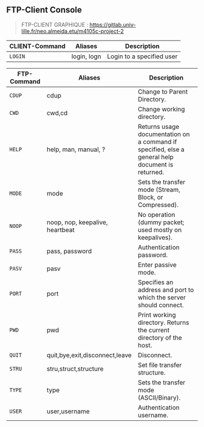 ## FTP-Client Console

> FTP-CLIENT GRAPHIQUE :
https://gitlab.univ-lille.fr/neo.almeida.etu/m4105c-project-2


|CLIENT-Command|Aliases|Description|
|--|--|--|
|`LOGIN`|login, logn|Login to a specified user|

|FTP-Command|Aliases|Description|
|--|--|--|
|`CDUP`|cdup|Change to Parent Directory.|
|`CWD`|cwd,cd|Change working directory.|
|`HELP`|help, man, manual, ?|Returns usage documentation on a command if specified, else a general help document is returned.|
|`MODE`|mode|Sets the transfer mode (Stream, Block, or Compressed).|
|`NOOP`|noop, nop, keepalive, heartbeat|No operation (dummy packet; used mostly on keepalives).|
|`PASS`|pass, password|Authentication password.|
|`PASV`|pasv|Enter passive mode.|
|`PORT`|port|Specifies an address and port to which the server should connect.|
|`PWD`|pwd|Print working directory. Returns the current directory of the host.|
|`QUIT`|quit,bye,exit,disconnect,leave|Disconnect.|
|`STRU`|stru,struct,structure|Set file transfer structure.|
|`TYPE`|type|Sets the transfer mode (ASCII/Binary).|
|`USER`|user,username|Authentication username.|
